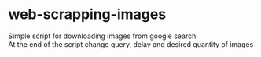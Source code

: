 # web-scrapping-images
Simple script for downloading images from google search.  
At the end of the script change query, delay and desired quantity of images
